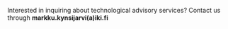Interested in inquiring about technological advisory services? Contact us through **markku.kynsijarvi(a)iki.fi**
